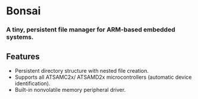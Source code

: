 # Bonsai
### A tiny, persistent file manager for ARM-based embedded systems.

## Features
- Persistent directory structure with nested file creation.
- Supports all ATSAMC2x/ ATSAMD2x microcontrollers (automatic device identification).
- Built-in nonvolatile memory peripheral driver.

